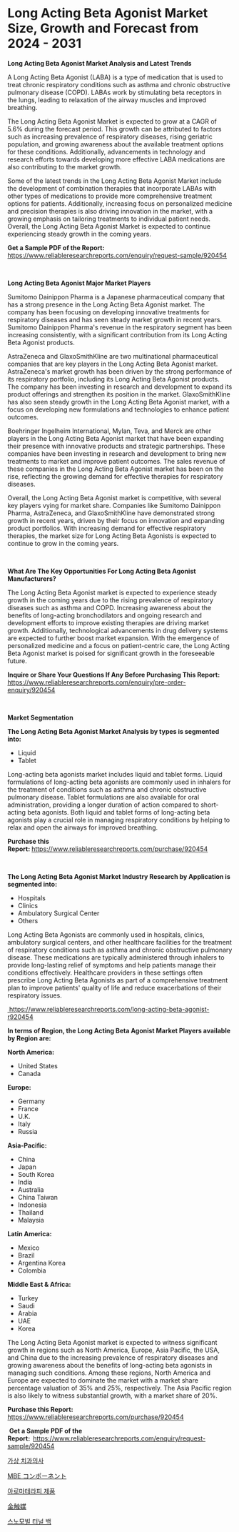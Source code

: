 <p><h1>Long Acting Beta Agonist Market Size, Growth and Forecast from 2024 - 2031</h1></p><p><strong>Long Acting Beta Agonist Market Analysis and Latest Trends</strong></p>
<p><p>A Long Acting Beta Agonist (LABA) is a type of medication that is used to treat chronic respiratory conditions such as asthma and chronic obstructive pulmonary disease (COPD). LABAs work by stimulating beta receptors in the lungs, leading to relaxation of the airway muscles and improved breathing.</p><p>The Long Acting Beta Agonist Market is expected to grow at a CAGR of 5.6% during the forecast period. This growth can be attributed to factors such as increasing prevalence of respiratory diseases, rising geriatric population, and growing awareness about the available treatment options for these conditions. Additionally, advancements in technology and research efforts towards developing more effective LABA medications are also contributing to the market growth.</p><p>Some of the latest trends in the Long Acting Beta Agonist Market include the development of combination therapies that incorporate LABAs with other types of medications to provide more comprehensive treatment options for patients. Additionally, increasing focus on personalized medicine and precision therapies is also driving innovation in the market, with a growing emphasis on tailoring treatments to individual patient needs. Overall, the Long Acting Beta Agonist Market is expected to continue experiencing steady growth in the coming years.</p></p>
<p><strong>Get a Sample PDF of the Report:&nbsp;</strong> <a href="https://www.reliableresearchreports.com/enquiry/request-sample/920454">https://www.reliableresearchreports.com/enquiry/request-sample/920454</a></p>
<p>&nbsp;</p>
<p><strong>Long Acting Beta Agonist Major Market Players</strong></p>
<p><p>Sumitomo Dainippon Pharma is a Japanese pharmaceutical company that has a strong presence in the Long Acting Beta Agonist market. The company has been focusing on developing innovative treatments for respiratory diseases and has seen steady market growth in recent years. Sumitomo Dainippon Pharma's revenue in the respiratory segment has been increasing consistently, with a significant contribution from its Long Acting Beta Agonist products.</p><p>AstraZeneca and GlaxoSmithKline are two multinational pharmaceutical companies that are key players in the Long Acting Beta Agonist market. AstraZeneca's market growth has been driven by the strong performance of its respiratory portfolio, including its Long Acting Beta Agonist products. The company has been investing in research and development to expand its product offerings and strengthen its position in the market. GlaxoSmithKline has also seen steady growth in the Long Acting Beta Agonist market, with a focus on developing new formulations and technologies to enhance patient outcomes.</p><p>Boehringer Ingelheim International, Mylan, Teva, and Merck are other players in the Long Acting Beta Agonist market that have been expanding their presence with innovative products and strategic partnerships. These companies have been investing in research and development to bring new treatments to market and improve patient outcomes. The sales revenue of these companies in the Long Acting Beta Agonist market has been on the rise, reflecting the growing demand for effective therapies for respiratory diseases.</p><p>Overall, the Long Acting Beta Agonist market is competitive, with several key players vying for market share. Companies like Sumitomo Dainippon Pharma, AstraZeneca, and GlaxoSmithKline have demonstrated strong growth in recent years, driven by their focus on innovation and expanding product portfolios. With increasing demand for effective respiratory therapies, the market size for Long Acting Beta Agonists is expected to continue to grow in the coming years.</p></p>
<p>&nbsp;</p>
<p><strong>What Are The Key Opportunities For Long Acting Beta Agonist Manufacturers?</strong></p>
<p><p>The Long Acting Beta Agonist market is expected to experience steady growth in the coming years due to the rising prevalence of respiratory diseases such as asthma and COPD. Increasing awareness about the benefits of long-acting bronchodilators and ongoing research and development efforts to improve existing therapies are driving market growth. Additionally, technological advancements in drug delivery systems are expected to further boost market expansion. With the emergence of personalized medicine and a focus on patient-centric care, the Long Acting Beta Agonist market is poised for significant growth in the foreseeable future.</p></p>
<p><strong>Inquire or Share Your Questions If Any Before Purchasing This Report:</strong> <a href="https://www.reliableresearchreports.com/enquiry/pre-order-enquiry/920454">https://www.reliableresearchreports.com/enquiry/pre-order-enquiry/920454</a></p>
<p>&nbsp;</p>
<p><strong>Market Segmentation</strong></p>
<p><strong>The Long Acting Beta Agonist Market Analysis by types is segmented into:</strong></p>
<p><ul><li>Liquid</li><li>Tablet</li></ul></p>
<p><p>Long-acting beta agonists market includes liquid and tablet forms. Liquid formulations of long-acting beta agonists are commonly used in inhalers for the treatment of conditions such as asthma and chronic obstructive pulmonary disease. Tablet formulations are also available for oral administration, providing a longer duration of action compared to short-acting beta agonists. Both liquid and tablet forms of long-acting beta agonists play a crucial role in managing respiratory conditions by helping to relax and open the airways for improved breathing.</p></p>
<p><strong>Purchase this Report:&nbsp;</strong><a href="https://www.reliableresearchreports.com/purchase/920454">https://www.reliableresearchreports.com/purchase/920454</a></p>
<p>&nbsp;</p>
<p><strong>The Long Acting Beta Agonist Market Industry Research by Application is segmented into:</strong></p>
<p><ul><li>Hospitals</li><li>Clinics</li><li>Ambulatory Surgical Center</li><li>Others</li></ul></p>
<p><p>Long Acting Beta Agonists are commonly used in hospitals, clinics, ambulatory surgical centers, and other healthcare facilities for the treatment of respiratory conditions such as asthma and chronic obstructive pulmonary disease. These medications are typically administered through inhalers to provide long-lasting relief of symptoms and help patients manage their conditions effectively. Healthcare providers in these settings often prescribe Long Acting Beta Agonists as part of a comprehensive treatment plan to improve patients' quality of life and reduce exacerbations of their respiratory issues.</p></p>
<p><a href="https://www.reliableresearchreports.com/long-acting-beta-agonist-r920454">&nbsp;https://www.reliableresearchreports.com/long-acting-beta-agonist-r920454</a></p>
<p><strong>In terms of Region, the Long Acting Beta Agonist Market Players available by Region are:</strong></p>
<p>
    <p> <strong> North America: </strong>
        <ul>
            <li>United States</li>
            <li>Canada</li>
        </ul>
        </p> 
    <p> <strong> Europe: </strong>
        <ul>
            <li>Germany</li>
            <li>France</li>
            <li>U.K.</li>
            <li>Italy</li>
            <li>Russia</li>
        </ul>
        </p> 
    <p> <strong> Asia-Pacific: </strong>
        <ul>
            <li>China</li>
            <li>Japan</li>
            <li>South Korea</li>
            <li>India</li>
            <li>Australia</li>
            <li>China Taiwan</li>
            <li>Indonesia</li>
            <li>Thailand</li>
            <li>Malaysia</li>
        </ul>
        </p> 
    <p> <strong> Latin America: </strong>
        <ul>
            <li>Mexico</li>
            <li>Brazil</li>
            <li>Argentina Korea</li>
            <li>Colombia</li>
        </ul>
        </p> 
    <p> <strong> Middle East & Africa: </strong>
        <ul>
            <li>Turkey</li>
            <li>Saudi</li>
            <li>Arabia</li>
            <li>UAE</li>
            <li>Korea</li>
        </ul>
    </p>
    </p>
<p><p>The Long Acting Beta Agonist market is expected to witness significant growth in regions such as North America, Europe, Asia Pacific, the USA, and China due to the increasing prevalence of respiratory diseases and growing awareness about the benefits of long-acting beta agonists in managing such conditions. Among these regions, North America and Europe are expected to dominate the market with a market share percentage valuation of 35% and 25%, respectively. The Asia Pacific region is also likely to witness substantial growth, with a market share of 20%.</p></p>
<p><strong>Purchase this Report: </strong><a href="https://www.reliableresearchreports.com/purchase/920454">https://www.reliableresearchreports.com/purchase/920454</a></p>
<p>&nbsp;<strong>Get a Sample PDF of the Report:&nbsp;&nbsp;</strong><a href="https://www.reliableresearchreports.com/enquiry/request-sample/920454">https://www.reliableresearchreports.com/enquiry/request-sample/920454</a></p>
<p><strong></strong></p>
<p><p><a href="https://github.com/TimmyMann6767/Market-Research-Report-List-1/blob/main/198236950165.md">가상 치과의사</a></p><p><a href="https://medium.com/@chloekessler01/mbe%E3%82%B3%E3%83%B3%E3%83%9D%E3%83%BC%E3%83%8D%E3%83%B3%E3%83%88%E5%B8%82%E5%A0%B4-%E7%AB%B6%E4%BA%89%E5%88%86%E6%9E%90-%E5%B8%82%E5%A0%B4%E5%8B%95%E5%90%91-%E3%81%8A%E3%82%88%E3%81%B32031%E5%B9%B4%E3%81%BE%E3%81%A7%E3%81%AE%E4%BA%88%E6%B8%AC-516804765e08">MBE コンポーネント</a></p><p><a href="https://medium.com/@joananitzsche/%EC%95%84%EB%A1%9C%EB%A7%88%ED%85%8C%EB%9D%BC%ED%94%BC-%EC%A0%9C%ED%92%88-%EC%8B%9C%EC%9E%A5%EC%9D%80-%EC%8B%9C%EC%9E%A5-%EC%A0%90%EC%9C%A0%EC%9C%A8-%EC%8B%9C%EC%9E%A5-%EB%8F%99%ED%96%A5-%EB%B0%8F-%EC%8B%9C%EC%9E%A5-%EC%84%B1%EC%9E%A5%EC%97%90-%EB%8C%80%ED%95%9C-%EC%A0%95%EB%B3%B4%EB%A5%BC-%EC%A0%9C%EA%B3%B5%ED%95%A9%EB%8B%88%EB%8B%A4-c450b20d58c0">아로마테라피 제품</a></p><p><a href="https://medium.com/@munroco657/%E3%82%AA%E3%83%BC%E3%82%AD%E3%83%A3%E3%82%BF%E3%83%AA%E3%82%B9%E3%83%88%E5%B8%82%E5%A0%B4%E8%A6%8F%E6%A8%A1-%E5%B8%82%E5%A0%B4%E8%A6%8B%E9%80%9A%E3%81%97%E3%81%A8%E5%B8%82%E5%A0%B4%E4%BA%88%E6%B8%AC-2024%E5%B9%B4%E3%81%8B%E3%82%892031%E5%B9%B4%E3%81%BE%E3%81%A7-9fc342a3cbeb">金触媒</a></p><p><a href="https://medium.com/@achimcoteanu1/%EB%88%88%EC%9E%A5%EA%B0%91-%ED%84%B0%EB%84%90-%EA%B0%80%EB%B0%A9-%EC%8B%9C%EC%9E%A5-%EB%B3%B4%EA%B3%A0%EC%84%9C%EB%8A%94%EC%9D%B4-%EC%8B%9C%EC%9E%A5%EC%9D%98-%EC%B5%9C%EC%8B%A0-%ED%8A%B8%EB%A0%8C%EB%93%9C-%EB%B0%8F-%EC%84%B1%EC%9E%A5-%EA%B8%B0%ED%9A%8C%EB%A5%BC-%EB%93%9C%EB%9F%AC%EB%83%85%EB%8B%88%EB%8B%A4-dea1a4325320">스노모빌 터널 백</a></p></p>